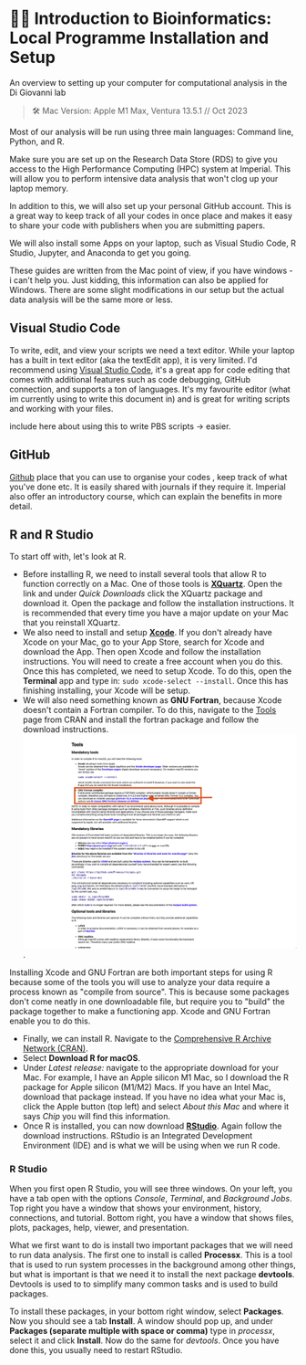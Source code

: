 # ✌🏻 Introduction to Bioinformatics:  Local Programme Installation and Setup

An overview to setting up your computer for computational analysis in the Di Giovanni lab

>  🛠️ Mac Version: Apple M1 Max, Ventura 13.5.1 // Oct 2023

Most of our analysis will be run using three main languages: Command line, Python, and R. 

Make sure you are set up on the Research Data Store (RDS) to give you access to the High Performance Computing (HPC) system at Imperial. This will allow you to perform intensive data analysis that won't clog up your laptop memory. 

In addition to this, we will also set up your personal GitHub account. This is a great way to keep track of all your codes in once place and makes it easy to share your code with publishers when you are submitting papers. 

We will also install some Apps on your laptop, such as Visual Studio Code, R Studio, Jupyter, and Anaconda to get you going. 

These guides are written from the Mac point of view, if you have windows - i can't help you. Just kidding, this information can also be applied for Windows. There are some slight modifications in our setup but the actual data analysis will be the same more or less. 

## Visual Studio Code 
To write, edit, and view your scripts we need a text editor. While your laptop has a built in text editor (aka the textEdit app), it is very limited. I'd recommend using [Visual Studio Code](https://code.visualstudio.com), it's a great app for code editing that comes with additional features such as code debugging, GitHub connection, and supports a ton of languages. It's my favourite editor (what im currently using to write this document in) and is great for writing scripts and working with your files. 

include here about using this to write PBS scripts -> easier. 

## GitHub
[Github](https://github.com) place that you can use to organise your codes , keep track of what you've done etc. It is easily shared with journals if they require it. Imperial also offer an introductory course, which can explain the benefits in more detail. 

## R and R Studio
To start off with, let's look at R. 
 
- Before installing R, we need to install several tools that allow R to function correctly on a Mac. One of those tools is [**XQuartz**](https://www.xquartz.org). Open the link and under *Quick Downloads* click the XQuartz package and download it.  Open the package and follow the installation instructions. It is recommended that every time you have a major update on your Mac that you reinstall XQuartz. 
- We also need to install and setup [**Xcode**](https://developer.apple.com/xcode/). If you don't already have Xcode on your Mac, go to your App Store, search for Xcode and download the App. Then open Xcode and follow the installation instructions. You will need to create a free account when you do this. Once this has completed, we need to setup Xcode. To do this, open the **Terminal** app and type in: `sudo xcode-select --install`. Once this has finishing installing, your Xcode will be setup. 
- We will also need something known as **GNU Fortran**, because Xcode doesn't contain a Fortran compiler. To do this, navigate to the [Tools](https://mac.r-project.org/tools/) page from CRAN and install the fortran package and follow the download instructions. ![Fortran](./Images/GNU%20Fortran.png). 

Installing Xcode and GNU Fortran are both important steps for using R because some of the tools you will use to analyze your data require a process known as "compile from source". This is because some packages don't come neatly in one downloadable file, but require you to "build" the package together to make a functioning app. Xcode and GNU Fortran enable you to do this. 

- Finally, we can install R. Navigate to the [Comprehensive R Archive Network (CRAN)](https://cran.r-project.org). 
- Select **Download R for macOS**. 
- Under *Latest release:* navigate to the appropriate download for your Mac. For example, I have an Apple silicon M1 Mac, so I download the R package for Apple silicon (M1/M2) Macs. If you have an Intel Mac, download that package instead. If you have no idea what your Mac is, click the Apple button (top left) and select *About this Mac* and where it says *Chip* you will find this information. 
- Once R is installed, you can now download [**RStudio**](https://posit.co/download/rstudio-desktop/). Again follow the download instructions. RStudio is an Integrated Development Environment (IDE) and is what we will be using when we run R code. 

### R Studio

When you first open R Studio, you will see three windows. On your left, you have a tab open with the options *Console*, *Terminal*, and *Background Jobs*. Top right you have a window that shows your environment, history, connections, and tutorial. Bottom right, you have a window that shows files, plots, packages, help, viewer, and presentation. 

What we first want to do is install two important packages that we will need to run data analysis. The first one to install is called **Processx**. This is a tool that is used to run system processes in the background among other things, but what is important is that we need it to install the next package **devtools**. Devtools is used to to simplify many common tasks and is used to build packages. 

To install these packages, in your bottom right window, select **Packages**. Now you should see a tab **Install**. A window should pop up, and under **Packages (separate multiple with space or comma)** type in *processx*, select it and click **Install**. Now do the same for *devtools*. Once you have done this, you usually need to restart RStudio. 

